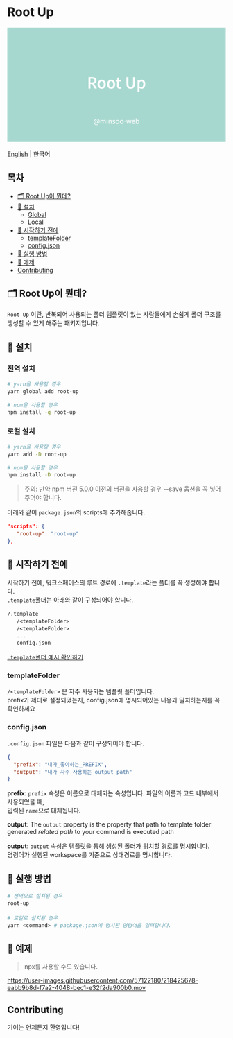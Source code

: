 # Root Up

![banner](./src/assets/images/banner.png)

[English](https://github.com/minsoo-web/root-up/blob/main/README.md) | 한국어

## 목차

- [🗂 Root Up이 뭔데?](#🗂-root-up이-뭔데)
- [🚗 설치](#🚗-설치)
  - [Global](#global)
  - [Local](#local)
- [🛑 시작하기 전에](#🛑-시작하기-전에)
  - [templateFolder](#templateFolder)
  - [config.json](#config.json)
- [🚀 실행 방법](#🚀-실행-방법)
- [🚕 예제](#🚕-예제)
- [Contributing](#contributing)

## 🗂 Root Up이 뭔데?

`Root Up` 이란, 반복되어 사용되는 폴더 템플릿이 있는 사람들에게 손쉽게 폴더 구조를 생성할 수 있게 해주는 패키지입니다.

## 🚗 설치

### 전역 설치

```bash
# yarn을 사용할 경우
yarn global add root-up
```

```bash
# npm을 사용할 경우
npm install -g root-up
```

### 로컬 설치

```bash
# yarn을 사용할 경우
yarn add -D root-up
```

```bash
# npm을 사용할 경우
npm install -D root-up
```

> 주의: 만약 npm 버전 5.0.0 이전의 버전을 사용할 경우 --save 옵션을 꼭 넣어주어야 합니다.

아래와 같이 `package.json`의 scripts에 추가해줍니다.

```json
"scripts": {
   "root-up": "root-up"
},
```

## 🛑 시작하기 전에

시작하기 전에, 워크스페이스의 루트 경로에 `.template`라는 폴더를 꼭 생성해야 합니다.  
`.template`폴더는 아래와 같이 구성되어야 합니다.

```txt
/.template
   /<templateFolder>
   /<templateFolder>
   ...
   config.json
```

[`.template`폴더 예시 확인하기](https://github.com/minsoo-web/root-up/tree/main/.template)

### templateFolder

`/<templateFolder>` 은 자주 사용되는 템플릿 폴더입니다.  
prefix가 제대로 설정되었는지, config.json에 명시되어있는 내용과 일치하는지를 꼭 확인하세요

### config.json

`.config.json` 파일은 다음과 같이 구성되어야 합니다.

```json
{
  "prefix": "내가_좋아하는_PREFIX",
  "output": "내가_자주_사용하는_output_path"
}
```

**prefix**:
`prefix` 속성은 이름으로 대체되는 속성입니다. 파일의 이름과 코드 내부에서 사용되었을 때,  
입력된 `name`으로 대체됩니다.

**output**:
The `output` property is the property that path to template folder generated _related path_ to your command is executed path

**output**:
`output` 속성은 템플릿을 통해 생성된 폴더가 위치할 경로를 명시합니다.  
명령어가 실행된 workspace를 기준으로 상대경로를 명시합니다.

## 🚀 실행 방법

```bash
# 전역으로 설치된 경우
root-up

# 로컬로 설치된 경우
yarn <command> # package.json에 명시된 명령어를 입력합니다.
```

## 🚕 예제

> npx를 사용할 수도 있습니다.

https://user-images.githubusercontent.com/57122180/218425678-eabb9b8d-f7a2-4048-bec1-e32f2da900b0.mov

## Contributing

기여는 언제든지 환영입니다!
